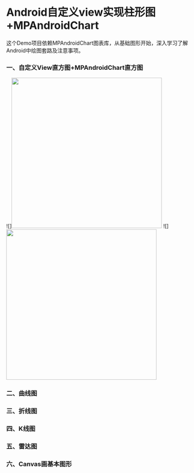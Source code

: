 # Android自定义view实现柱形图+MPAndroidChart
这个Demo项目依赖MPAndroidChart图表库，从基础图形开始，深入学习了解Android中绘图套路及注意事项。

### 一、自定义View直方图+MPAndroidChart直方图
![]<img src="https://github.com/lvwe/AndroidCharts/blob/master/raw/chart01.PNG" width="400">
![]<img src="https://github.com/lvwe/AndroidCharts/blob/master/raw/chart02.png" width="400">

### 二、曲线图

### 三、折线图

### 四、K线图

### 五、雷达图

### 六、Canvas画基本图形
